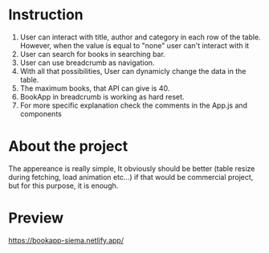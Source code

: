 # Instruction

1. User can interact with title, author and category in each row of the table.
However, when the value is equal to "none" user can't interact with it
2. User can search for books in searching bar.
3. User can use breadcrumb as navigation.
4. With all that possibilities, User can dynamicly change the data in the table.
5. The maximum books, that API can give is 40.
6. BookApp in breadcrumb is working as hard reset.
7. For more specific explanation check the comments in the App.js and components

# About the project

The appereance is really simple, It obviously should be better (table resize during fetching, load animation etc...) if that would be commercial project, but for this purpose, it is enough.
# Preview
https://bookapp-siema.netlify.app/
